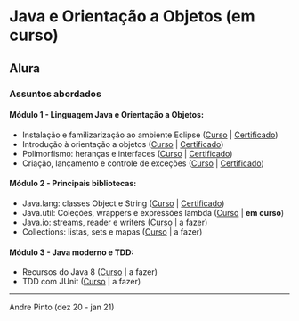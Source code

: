 # Java e Orientação a Objetos (em curso)
## Alura

### Assuntos abordados
#### Módulo 1 - Linguagem Java e Orientação a Objetos:
  * Instalação e familizarização ao ambiente Eclipse ([Curso](https://cursos.alura.com.br/course/java-primeiros-passos) | [Certificado](https://cursos.alura.com.br/certificate/c20c5cb3-90e3-4b0f-a7cc-22f395838379))
  * Introdução à orientação a objetos ([Curso](https://cursos.alura.com.br/course/java-introducao-orientacao-objetos) | [Certificado](https://cursos.alura.com.br/certificate/9dd0c449-c1d8-4902-80cd-565b20f05879))
  * Polimorfismo: heranças e interfaces ([Curso](https://cursos.alura.com.br/course/java-heranca-interfaces-polimorfismo) | [Certificado](https://cursos.alura.com.br/certificate/87e7442a-fa6c-436d-9145-e661268b4595))
  * Criação, lançamento e controle de exceções ([Curso](https://cursos.alura.com.br/course/java-excecoes) | [Certificado](https://cursos.alura.com.br/certificate/afc8b052-8dae-44c5-826f-e7b8ced7abee))

#### Módulo 2 - Principais bibliotecas:
  * Java.lang: classes Object e String ([Curso](https://cursos.alura.com.br/course/java-pacotes-e-java-lang) | [Certificado](https://cursos.alura.com.br/certificate/1f7fff9d-cfd0-4dbf-a08a-34f841323489))
  * Java.util: Coleções, wrappers e expressões lambda ([Curso](https://cursos.alura.com.br/course/java-util-lambdas) | **em curso**)
  * Java.io: streams, reader e writers ([Curso](https://cursos.alura.com.br/course/java-trabalhando-com-io) | a fazer)
  * Collections: listas, sets e mapas ([Curso](https://cursos.alura.com.br/course/java-collections) | a fazer)

#### Módulo 3 - Java moderno e TDD:
  * Recursos do Java 8 ([Curso](https://cursos.alura.com.br/course/java8-lambdas) | a fazer)
  * TDD com JUnit ([Curso](https://cursos.alura.com.br/course/tdd) | a fazer)

---
Andre Pinto (dez 20 - jan 21)
